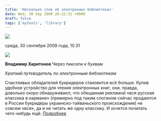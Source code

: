 ```yaml
---
title: 'Несколько слов об электронных библиотеках'
date: Wed, 30 Sep 2009 20:32:31 +0000
draft: false
tags: ['mytexts', 'library']
---
```


[![](http://www.chaskor.ru/images/logo5.gif)](http://www.chaskor.ru)

среда, 30 сентября 2009 года, 10.31

  

![](http://www.chaskor.ru/posts_images_200909/392_300_10835_ibbig.jpg)

**Владимир Харитонов** Через пиксели к буквам

_Краткий путеводитель по электронным библиотекам_

Счастливых обладателей букридеров становится всё больше. Купив удобное устройство для чтения электронных книг, они, правда, довольно скоро обнаруживают, что обещанная рекламой «вся русская классика в кармане» (примерно под таким слоганом сейчас продаются в России букридеры украинско-тайваньского происхождения) не совсем «вся», да и не читать же одну классику. И хочется почитать чего-нибудь ещё. [Подробнее](http://www.chaskor.ru/p.php?id=10835)